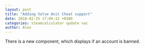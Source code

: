 ```yaml
---
layout: post
title: "Adding Valve Anit Cheat support"
date: 2018-02-25 17:04:12 +0100
categories: steamcalculator update vac
author: Alex
---
```


There is a new component, which displays if an account is banned.

